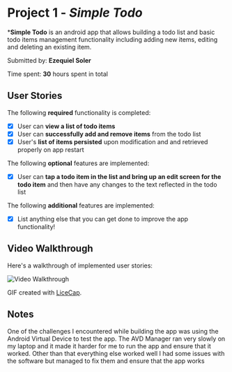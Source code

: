 # Project 1 - *Simple Todo*

***Simple Todo** is an android app that allows building a todo list and basic todo items management functionality including adding new items, editing and deleting an existing item.

Submitted by: **Ezequiel Soler**

Time spent: **30** hours spent in total

## User Stories

The following **required** functionality is completed:

* [x] User can **view a list of todo items**
* [x] User can **successfully add and remove items** from the todo list
* [x] User's **list of items persisted** upon modification and and retrieved properly on app restart

The following **optional** features are implemented:

* [x] User can **tap a todo item in the list and bring up an edit screen for the todo item** and then have any changes to the text reflected in the todo list

The following **additional** features are implemented:

* [x] List anything else that you can get done to improve the app functionality!

## Video Walkthrough

Here's a walkthrough of implemented user stories:

<img src='https://i.imgur.com/eD95f6w.gif' title='Video Walkthrough' width='' alt='Video Walkthrough' />

GIF created with [LiceCap](http://www.cockos.com/licecap/).

## Notes

One of the challenges I encountered while building the app was using the Android Virtual Device to test the app. The AVD Manager ran very slowly on my laptop and it made it 
harder for me to run the app and ensure that it worked. Other than that everything else worked well I had some issues with the software but managed to fix them and ensure that the app works
